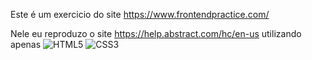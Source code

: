 Este é um exercicio do site https://www.frontendpractice.com/

Nele eu reproduzo o site https://help.abstract.com/hc/en-us utilizando apenas ![HTML5](https://img.shields.io/badge/HTML5-E34F26?style=for-the-badge&logo=html5&logoColor=white) ![CSS3](https://img.shields.io/badge/CSS3-1572B6?style=for-the-badge&logo=css3&logoColor=white)
